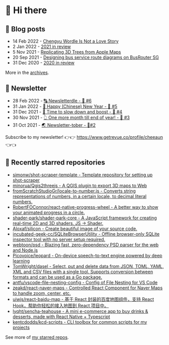 # 👋 Hi there

## 📝 Blog posts

<!-- feed start -->
- 14 Feb 2022 - [Chengyu Wordle Is Not a Love Story](https://cheeaun.com/blog/2022/02/chengyu-wordle-is-not-a-love-story/)
- 2 Jan 2022 - [2021 in review](https://cheeaun.com/blog/2022/01/2021-in-review/)
- 5 Nov 2021 - [Replicating 3D Trees from Apple Maps](https://cheeaun.com/blog/2021/11/replicating-3d-trees-apple-maps/)
- 20 Sep 2021 - [Designing bus service route diagrams on BusRouter SG](https://cheeaun.com/blog/2021/09/bus-service-route-diagrams-busrouter-sg/)
- 31 Dec 2020 - [2020 in review](https://cheeaun.com/blog/2020/12/2020-in-review/)
<!-- feed end -->

More in the [archives](https://cheeaun.com/blog/archives/).

## 📰 Newsletter

<!-- newsletter start -->
- 28 Feb 2022 - [🔠 Newsletterdle - 🥫 #6](https://www.getrevue.co/profile/cheeaun/issues/newsletterdle-6-1014288)
- 31 Jan 2022 - [🧧 Happy (Chinese) New Year - 🥫 #5](https://www.getrevue.co/profile/cheeaun/issues/happy-chinese-new-year-5-963222)
- 31 Dec 2021 - [🥃 Time to slow down and boost - 🥫 #4](https://www.getrevue.co/profile/cheeaun/issues/time-to-slow-down-and-boost-4-906334)
- 30 Nov 2021 - [👆 One more month till end of year! - 🥫 #3](https://www.getrevue.co/profile/cheeaun/issues/one-more-month-till-end-of-year-3-835833)
- 31 Oct 2021 - [🌏 Newsletter-tober - 🥫#2](https://www.getrevue.co/profile/cheeaun/issues/newsletter-tober-2-788703)
<!-- newsletter end -->

Subscribe to my newsletter! 👉👉 https://www.getrevue.co/profile/cheeaun 👈👈

## 🌟 Recently starred repositories

<!-- starred repos start -->
- [simonw/shot-scraper-template - Template repository for setting up shot-scraper](https://github.com/simonw/shot-scraper-template)
- [minorua/Qgis2threejs - A QGIS plugin to export 3D maps to Web](https://github.com/minorua/Qgis2threejs)
- [fromScratchStudioGr/locale-to-number.js - Converts string representations of numbers, in a certain locale, to decimal literal numbers.](https://github.com/fromScratchStudioGr/locale-to-number.js)
- [RobertFOConnor/react-native-progress-wheel - A better way to show your animated progress in a circle.](https://github.com/RobertFOConnor/react-native-progress-wheel)
- [shader-park/shader-park-core - A JavaScript framework for creating real-time 2D and 3D shaders. JS -> Shader.](https://github.com/shader-park/shader-park-core)
- [Aloxaf/silicon - Create beautiful image of your source code.](https://github.com/Aloxaf/silicon)
- [incubated-geek-cc/SQLiteBrowserUtility - Offline browser-only SQLite inspector tool with no server setup required.](https://github.com/incubated-geek-cc/SQLiteBrowserUtility)
- [webtoon/psd - Blazing fast, zero-dependency PSD parser for the web and Node.js](https://github.com/webtoon/psd)
- [Picovoice/leopard - On-device speech-to-text engine powered by deep learning ](https://github.com/Picovoice/leopard)
- [TomWright/dasel - Select, put and delete data from JSON, TOML, YAML, XML and CSV files with a single tool. Supports conversion between formats and can be used as a Go package.](https://github.com/TomWright/dasel)
- [antfu/vscode-file-nesting-config - Config of File Nesting for VS Code](https://github.com/antfu/vscode-file-nesting-config)
- [zeakd/react-naver-maps - Controlled React Component for Naver Maps to handle zoom, center, etc.](https://github.com/zeakd/react-naver-maps)
- [uiwjs/react-baidu-map - 基于 React 封装的百度地图组件，支持 React Hook，帮助你轻松的接入地图到 React 项目中。](https://github.com/uiwjs/react-baidu-map)
- [lyqht/sencha-teahouse - A mini e-commerce app to buy drinks & desserts, made with React Native + Typescript](https://github.com/lyqht/sencha-teahouse)
- [kentcdodds/kcd-scripts - CLI toolbox for common scripts for my projects](https://github.com/kentcdodds/kcd-scripts)
<!-- starred repos end -->

See more of [my starred repos](https://github.com/stars/cheeaun/).